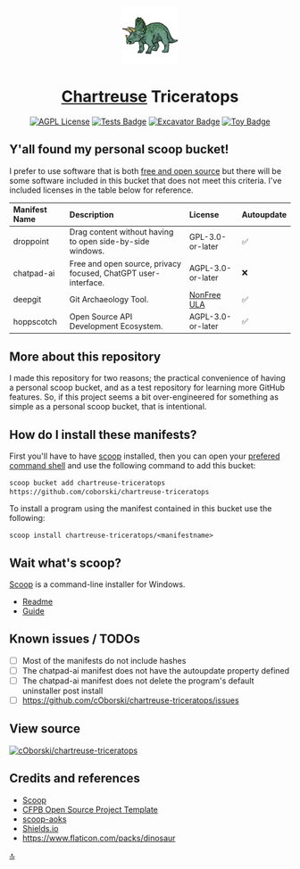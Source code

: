 <center>
<img src="/assets/images/triceratops.png"  width="20%">

# [Chartreuse](https://encycolorpedia.com/7fff00) Triceratops

[![AGPL License](https://img.shields.io/badge/license-AGPL-blue.svg)](http://www.gnu.org/licenses/agpl-3.0) [![Tests Badge](https://github.com/coborski/chartreuse-triceratops/actions/workflows/ci.yml/badge.svg)](https://github.com/coborski/chartreuse-triceratops/actions/workflows/ci.yml) [![Excavator Badge](https://github.com/coborski/chartreuse-triceratops/actions/workflows/excavator.yml/badge.svg)](https://github.com/coborski/chartreuse-triceratops/actions/workflows/excavator.yml) [![Toy Badge](https://img.shields.io/badge/project%20type-toy-blue)](https://project-types.github.io/#toy)
</center>

## Y'all found my personal scoop bucket!

I prefer to use software that is both [free and open source](https://www.gnu.org/licenses/license-list.html) but there will be some software included in this bucket that does not meet this criteria. I've included licenses in the table below for reference.

| **Manifest Name** | **Description**                                            | **License**       | **Autoupdate** |
| :----------- | :-------------------------------------------------------------- | :---------------- | :------------- |
| droppoint    | Drag content without having to open side-by-side windows.       | GPL-3.0-or-later  | ✅            |
| chatpad-ai   | Free and open source, privacy focused, ChatGPT user-interface.  | AGPL-3.0-or-later | ❌            |
| deepgit      | Git Archaeology Tool.                                           | [NonFree ULA](https://www.syntevo.com/documents/deepgit-license.html) | ✅            |
| hoppscotch   | Open Source API Development Ecosystem.                          | AGPL-3.0-or-later | ✅            |

## More about this repository

I made this repository for two reasons; the practical convenience of having a personal scoop bucket, and as a test repository for learning more GitHub features. So, if this project seems a bit over-engineered for something as simple as a personal scoop bucket, that is intentional.

## How do I install these manifests?

First you'll have to have [scoop](https://scoop.sh/) installed, then you can open your [prefered command shell](https://github.com/ScoopInstaller/Scoop/wiki/Why-PowerShell) and use the following command to add this bucket:

```pwsh
scoop bucket add chartreuse-triceratops https://github.com/coborski/chartreuse-triceratops
```

To install a program using the manifest contained in this bucket use the following:

```pwsh
scoop install chartreuse-triceratops/<manifestname>
```

## Wait what's scoop?

[Scoop](https://scoop.sh/) is a command-line installer for Windows.
- [Readme](https://github.com/ScoopInstaller/Scoop?tab=readme-ov-file)
- [Guide](https://scoop.netlify.app/guide/)

## Known issues / TODOs

- [ ] Most of the manifests do not include hashes
- [ ] The chatpad-ai manifest does not have the autoupdate property defined
- [ ] The chatpad-ai manifest does not delete the program's default uninstaller post install
- [ ] https://github.com/cOborski/chartreuse-triceratops/issues

## View source

[![cOborski/chartreuse-triceratops](https://img.shields.io/static/v1?label=cOborski&message=chartreuse-triceratops&color=green&logo=github)](https://github.com/coborski/chartreuse-triceratops/)


## Credits and references

- [Scoop](https://scoop.sh/)
- [CFPB Open Source Project Template](https://github.com/cfpb/open-source-project-template)
- [scoop-aoks](https://github.com/AntonOks/scoop-aoks)
- [Shields.io](https://shields.io/)
- https://www.flaticon.com/packs/dinosaur

[🔝](#chartreuse-triceratops)
